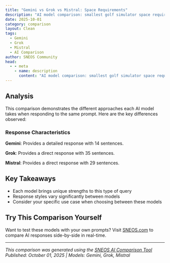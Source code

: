 ```yaml
---
title: "Gemini vs Grok vs Mistral: Space Requirements"
description: "AI model comparison: smallest golf simulator space requirements..."
date: 2025-10-01
category: comparison
layout: Clean
tags:
  - Gemini
  - Grok
  - Mistral
  - AI Comparison
author: SNEOS Community
head:
  - - meta
    - name: description
      content: "AI model comparison: smallest golf simulator space requirements..."
---
```


<ChatComparison
  title="Gemini vs Grok vs Mistral: Space Requirements"
  prompt="smallest golf simulator space requirements"
  :responses='{
    "Gemini": "The smallest golf simulator space requirement depends on a few factors, most importantly:\n\n*   **Whether you are using a full swing or a half-swing:** If you plan to use a full golf swing, you will need a much bigger area. A half swing can reduce both the depth and height needed.\n\n*   **Your Height:** Taller golfers need more headroom.\n\n**Absolute Minimum (Half-Swing/Chipping Focused)**\n\n*   **Width:** 8 feet (to allow you to stand comfortably and swing towards the screen)\n*   **Depth:** 10 feet (from the screen to the back of the hitting area)\n*   **Height:** 8 feet (this is tight, especially for taller golfers, even with a half swing)\n\n**More Realistic Minimum (For Comfortable Full Swings)**\n\n*   **Width:** 12 feet (to allow ample room for swinging without hitting walls)\n*   **Depth:** 16 feet (this includes space for the screen, hitting area, and enough room to swing without hitting the back wall)\n*   **Height:** 9-10 feet (accommodates most golfers for full swings)\n\n**Ideal/Recommended Space (For Comfort and Flexibility)**\n\n*   **Width:** 15-18 feet\n*   **Depth:** 20-25 feet\n*   **Height:** 10-12 feet\n\n**Key Considerations:**\n\n*   **Right vs. Left-Handed Golfers:** If you have both, you need to ensure enough width for both to swing comfortably.\n*   **Monitor Placement:** Where the monitor is placed (overhead, side) affects depth requirements. Overhead launch monitors need more height.\n*   **Safety Margin:** Always add a little extra space for safety, especially if you have children or pets.\n*   **Club Length:** Drivers require the most space, so test your swing with a driver in the intended space.\n*   **Projector Placement:** If using a projector, factor in its throw distance.\n\n**In Summary:**\n\nYou *could* potentially get away with a space as small as 8\u0027 x 10\u0027 x 8\u0027 for very limited use (half swings, chipping).  However, for a more enjoyable and practical full-swing simulator experience, plan for at least 12\u0027 x 16\u0027 x 9\u0027. The \u0022ideal\u0022 space is larger for even greater comfort and flexibility.  Ultimately, measure your swing and test the space with your clubs to ensure it\u0027s safe and comfortable for *you*.\n",
    "Grok": "The smallest space requirements for a golf simulator depend on several factors, including the type of simulator, the technology used, and the player\u0027s swing needs. However, here are the general minimum space requirements for setting up a basic golf simulator at home or in a small area:\n\n### 1. **Ceiling Height**\n   - **Minimum: 8.5 to 9 feet (2.6 to 2.7 meters)**  \n     Most golfers need at least 8.5 feet of ceiling height to swing comfortably without hitting the ceiling, especially with longer clubs like drivers. Taller players or those with a steep swing plane may need 9-10 feet.\n\n### 2. **Width**\n   - **Minimum: 10 feet (3 meters)**  \n     This allows enough space for a full swing without the risk of hitting walls or other objects. If you\u2019re using a hitting net or screen, ensure there\u2019s extra width to avoid errant shots damaging surroundings.\n\n### 3. **Depth (Length)**\n   - **Minimum: 12-15 feet (3.6 to 4.5 meters)**  \n     Depth is needed for the player to stand, swing, and for the simulator technology (like launch monitors or cameras) to track the ball. If you\u0027re using a projector and screen, you may need additional depth for proper projection distance (often 10-12 feet from the screen to the projector).\n       - **Hitting Area to Screen/Net:** At least 8-10 feet is recommended to avoid hitting the screen/net directly with the club.\n       - **Behind the Player:** Around 5 feet or more for safety and comfort.\n\n### 4. **Total Minimum Space**\n   - Combining the above, the smallest feasible space for a basic golf simulator is roughly **10 feet wide x 12-15 feet deep x 8.5-9 feet high**. This equates to about 120-150 square feet of floor space.\n\n### Additional Considerations:\n- **Swing Space for Left- and Right-Handed Players:** If multiple players will use the simulator, consider extra width (12-14 feet) to accommodate both left- and right-handed swings.\n- **Launch Monitor Requirements:** Some launch monitors (like TrackMan or SkyTrak) have specific placement needs, often requiring 6-10 feet of space behind the ball for accurate tracking.\n- **Portable or Compact Simulators:** If space is extremely limited, consider portable nets or compact systems with smaller footprint requirements (e.g., OptiShot or Rapsodo MLM), though they may not offer the full experience.\n- **Ventilation and Comfort:** Ensure the space is well-ventilated and comfortable for extended use.\n\n### Example Small Setup:\nA compact golf simulator using a hitting net, a basic launch monitor (like SkyTrak), and a mat could fit into a space as small as **10 ft wide x 12 ft deep x 8.5 ft high**. If you add a projector and impact screen, you might need closer to 15 feet of depth.\n\nIf you\u0027re planning to install a golf simulator in a very small space (like a garage or basement), measure your area carefully and account for your swing style. Some manufacturers, like Foresight Sports or TruGolf, provide specific space requirement guides for their systems. You can also consult with a golf simulator retailer for tailored advice.\n\nWould you like recommendations for specific compact golf simulator systems or tips for optimizing a small space?",
    "Mistral": "Setting up a golf simulator at home requires a dedicated space to ensure a comfortable and safe playing experience. Here are the minimum space requirements for a typical golf simulator setup:\n\n1. **Width**: At least 10 feet (3 meters) to allow for a full swing without hitting any walls or objects.\n2. **Length**: At least 15 feet (4.6 meters) to accommodate the screen, projector, and enough space for the golfer to stand and swing.\n3. **Height**: At least 8.5 feet (2.6 meters) to ensure the golfer can swing without hitting the ceiling.\n\n### Additional Considerations:\n- **Screen Size**: The screen should be large enough to provide a realistic experience. A common size is 10 feet wide by 8 feet tall.\n- **Projector Placement**: Ensure there is enough space for the projector to be placed at the correct distance from the screen.\n- **Floor Space**: Consider the space needed for the hitting mat and any additional equipment like sensors or cameras.\n- **Safety**: Ensure there is enough clearance around the hitting area to avoid hitting walls, furniture, or other objects.\n\n### Ideal Space:\nFor a more comfortable and realistic experience, consider the following dimensions:\n- **Width**: 12-15 feet (3.6-4.6 meters)\n- **Length**: 18-20 feet (5.5-6.1 meters)\n- **Height**: 9-10 feet (2.7-3 meters)\n\n### Equipment:\n- **Golf Simulator**: Includes the software, sensors, and hitting mat.\n- **Projector**: For displaying the simulated course on the screen.\n- **Screen**: A high-quality impact screen to withstand the force of golf balls.\n- **Computer**: To run the simulation software.\n- **Netting**: Optional, but can help contain errant shots.\n\n### Tips:\n- **Measure Carefully**: Ensure you measure the space accurately to avoid any issues during installation.\n- **Ventilation**: Consider the need for ventilation if the space is enclosed.\n- **Lighting**: Ensure the space has adequate lighting for the projector and sensors to function properly.\n\nBy following these guidelines, you can create a functional and enjoyable golf simulator setup in your home."
  }'
  published-date="18:08"
/>

## Analysis

This comparison demonstrates the different approaches each AI model takes when responding to the same prompt. Here are the key differences observed:

### Response Characteristics

**Gemini**: Provides a detailed response with 14 sentences. 

**Grok**: Provides a direct response with 35 sentences. 

**Mistral**: Provides a direct response with 29 sentences. 

## Key Takeaways

- Each model brings unique strengths to this type of query
- Response styles vary significantly between models
- Consider your specific use case when choosing between these models

## Try This Comparison Yourself

Want to test these models with your own prompts? Visit [SNEOS.com](https://sneos.com) to compare AI responses side-by-side in real-time.

---

*This comparison was generated using the [SNEOS AI Comparison Tool](https://sneos.com)*
*Published: October 01, 2025 | Models: Gemini, Grok, Mistral*
